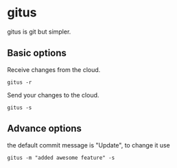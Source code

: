 # gitus
gitus is git but simpler.


## Basic options
Receive changes from the cloud.
````
gitus -r
````

Send your changes to the cloud.
````
gitus -s
````

## Advance options
the default commit message is "Update", to change it use
````
gitus -m "added awesome feature" -s
````
